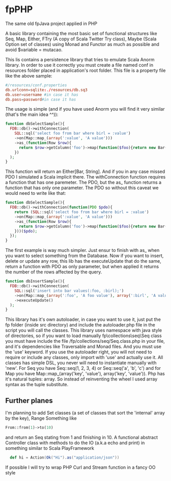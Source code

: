 fpPHP
=====

The same old fpJava project applied in PHP

A basic library containing the most basic set of functional structures like Seq, Map, Either, FTry (A copy of Scala Twitter Try class), Maybe (Scala Option set of classes) using Monad and Functor as much as possible and avoid $variable = mutacao.

This lis contains a persistence library that tries to emulate Scala Anorm library. In order to use it correctly you must create a file named conf in resources folder placed in application's root folder. This file is a property file like the above sample:

```conf
#/resources/conf.properties
db.urlconn=sqlite:./resources/db.sq3
db.user=username #in case it has
db.pass=password#in case it has
```

The usage is simple (and if you have used Anorm you will find it very similar (that's the main idea ^^)):

```php
function dbSelectSample(){
  FDB::db()->withConnection(
    SQL::sql('select foo from bar where birl = :value')
    ->on(Map::map_(array(':value', 'A value')))
    ->as_(function(Row $row){
      return $row->getColumn('foo')->map(function($foo){return new Bar($foo)});
    })
  );
}
```

This function will return an Either[Bar, String]. And if you in any case missed PDO I simulated a Scala implicit there. The withConnection function requires a function that has one paremeter. The PDO, but the as_ function returns a function that has only one parameter. The PDO so without this caveat we would need to write like that:

```php
function dbSelectSample(){
  FDB::db()->withConnection(function(PDO $pdo){
    return (SQL::sql('select foo from bar where birl = :value')
    ->on(Map::map_(array(':value', 'A value')))
    ->as_(function(Row $row){
      return $row->getColumn('foo')->map(function($foo){return new Bar($foo)});
    }))($pdo);
  });
}
```

The first example is way much simpler. Just ensur to finish with as_ when you want to select something from the Database. Now if you want to insert, delete or update any row, this lib has the executeUpdate that do the same, return a function with PDO as only parameter, but when applied it returns the number of the rows affected by the query.

```php
function dbInsertSample(){
  FDB::db()->withConnection(
    SQL::sql('insert into bar values(:foo, :birl);')
    ->on(Map::map_(array(':foo', 'A foo value'), array(':birl', 'A value')))
    ->executeUpdate()
  );
}
```

This library has it's own autoloader, in case you want to use it, just put the fp folder (inside src directory) and include the autoloader.php file in the script you will call the classes.
This library uses namespace with java style of directories, so if you want to load manually fp\collections\seq\Seq class you must have include the file /fp/collections/seq/Seq.class.php in your file, and it's dependencies like Traversable and Monad files. And you must use the 'use' keyword. If you use the autoloader right, you will not need to require or include any classes, only import with 'use' and actually use it. All classes has simple DSL, you never will need to instantiate manually with 'new'. For Seq you have Seq::seq(1, 2, 3, 4) or Seq::seq('a', 'b', 'c') and for Map you have Map::map_(array('key', 'value'), array('key', 'value')). Php has it's natural tuples: array. So instead of reinventing the wheel I used array syntax as the tuple substitute.

## Further planes

I'm planning to add Set classes (a set of classes that sort the 'internal' array by the key), Range 
Something like 

```php
From::from(1)->to(10) 
```
and return an Seq stating from 1 and finishing in 10. A functional abstract Controller class with methods to do the IO (a.k.a echo and print) in something similar to Scala PlayFramework 
```scala
  def hi = Action(Ok("Hi").as("application/json"))
```
If possible I will try to wrap PHP Curl and Stream function in a fancy OO style
